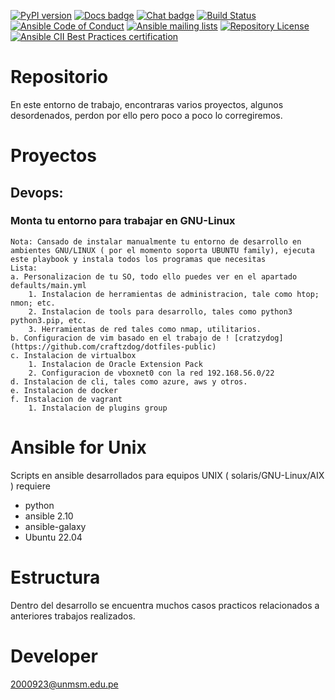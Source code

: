 [![PyPI version](https://img.shields.io/pypi/v/ansible-core.svg)](https://pypi.org/project/ansible-core)
[![Docs badge](https://img.shields.io/badge/docs-latest-brightgreen.svg)](https://docs.ansible.com/ansible/latest/)
[![Chat badge](https://img.shields.io/badge/chat-IRC-brightgreen.svg)](https://docs.ansible.com/ansible/latest/community/communication.html)
[![Build Status](https://dev.azure.com/ansible/ansible/_apis/build/status/CI?branchName=devel)](https://dev.azure.com/ansible/ansible/_build/latest?definitionId=20&branchName=devel)
[![Ansible Code of Conduct](https://img.shields.io/badge/code%20of%20conduct-Ansible-silver.svg)](https://docs.ansible.com/ansible/latest/community/code_of_conduct.html)
[![Ansible mailing lists](https://img.shields.io/badge/mailing%20lists-Ansible-orange.svg)](https://docs.ansible.com/ansible/latest/community/communication.html#mailing-list-information)
[![Repository License](https://img.shields.io/badge/license-GPL%20v3.0-brightgreen.svg)](COPYING)
[![Ansible CII Best Practices certification](https://bestpractices.coreinfrastructure.org/projects/2372/badge)](https://bestpractices.coreinfrastructure.org/projects/2372)

# Repositorio

En este entorno de trabajo, encontraras varios proyectos, algunos desordenados, perdon por ello pero poco a poco lo corregiremos.

# Proyectos

## Devops:

### Monta tu entorno para trabajar en GNU-Linux

    Nota: Cansado de instalar manualmente tu entorno de desarrollo en ambientes GNU/LINUX ( por el momento soporta UBUNTU family), ejecuta este playbook y instala todos los programas que necesitas
    Lista:
    a. Personalizacion de tu SO, todo ello puedes ver en el apartado defaults/main.yml
        1. Instalacion de herramientas de administracion, tale como htop; nmon; etc.
        2. Instalacion de tools para desarrollo, tales como python3 python3.pip, etc.
        3. Herramientas de red tales como nmap, utilitarios.
    b. Configuracion de vim basado en el trabajo de ! [cratzydog](https://github.com/craftzdog/dotfiles-public)
    c. Instalacion de virtualbox
        1. Instalacion de Oracle Extension Pack
        2. Configuracion de vboxnet0 con la red 192.168.56.0/22
    d. Instalacion de cli, tales como azure, aws y otros.
    e. Instalacion de docker
    f. Instalacion de vagrant
        1. Instalacion de plugins group

# Ansible for Unix

Scripts en ansible desarrollados para equipos UNIX ( solaris/GNU-Linux/AIX ) requiere

- python
- ansible 2.10
- ansible-galaxy
- Ubuntu 22.04

# Estructura

Dentro del desarrollo se encuentra muchos casos practicos relacionados a anteriores trabajos realizados.

# Developer

2000923@unmsm.edu.pe
